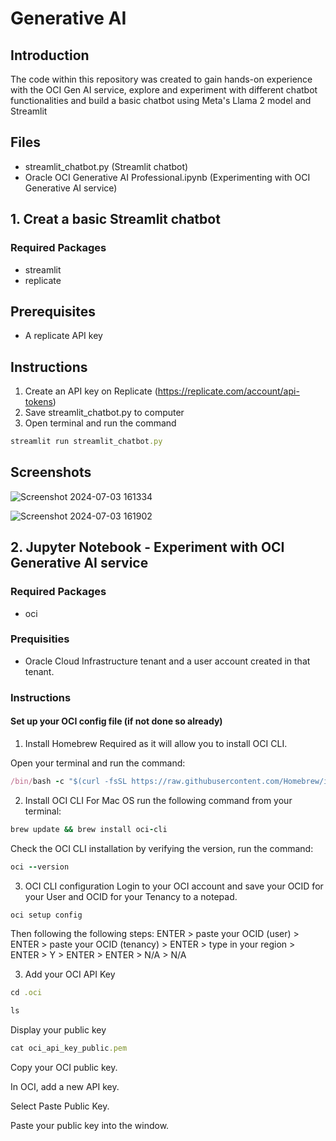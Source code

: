 # Generative AI

## Introduction

The code within this repository was created to gain hands-on experience with the OCI Gen AI service, explore and experiment with different chatbot functionalities and build a basic chatbot using Meta's Llama 2 model and Streamlit

## Files
- streamlit_chatbot.py (Streamlit chatbot)
- Oracle OCI Generative AI Professional.ipynb (Experimenting with OCI Generative AI service)

## 1. Creat a basic Streamlit chatbot
### Required Packages
- streamlit
- replicate

## Prerequisites
- A replicate API key

## Instructions
1. Create an API key on Replicate (https://replicate.com/account/api-tokens)
2. Save streamlit_chatbot.py to computer
3. Open terminal and run the command
   
```ruby
streamlit run streamlit_chatbot.py
```

## Screenshots
![Screenshot 2024-07-03 161334](https://github.com/FunmiLS/GenAI/assets/111074004/91fc6cad-9286-4d2a-92d2-4720c848e67a)

![Screenshot 2024-07-03 161902](https://github.com/FunmiLS/GenAI/assets/111074004/52175c22-ac6a-4576-b6a0-33ad73eaedc4)




## 2. Jupyter Notebook - Experiment with OCI Generative AI service

### Required Packages
- oci
  
### Prequisities 
- Oracle Cloud Infrastructure tenant and a user account created in that tenant.

### Instructions

#### Set up your OCI config file (if not done so already)

1) Install Homebrew
Required as it will allow you to install OCI CLI.

Open your terminal and run the command:

```ruby
/bin/bash -c "$(curl -fsSL https://raw.githubusercontent.com/Homebrew/install/HEAD/install.sh)"
```

2) Install OCI CLI
For Mac OS run the following command from your terminal:

```ruby
brew update && brew install oci-cli
```

Check the OCI CLI installation by verifying the version, run the command:


```ruby
oci --version
```
3) OCI CLI configuration
Login to your OCI account and save your OCID for your User and OCID for your Tenancy to a notepad.

```ruby
oci setup config
```
Then following the following steps:
ENTER > paste your OCID (user) > ENTER > paste your OCID (tenancy) > ENTER > type in your region > ENTER > Y > ENTER > ENTER > N/A > N/A

3) Add your OCI API Key

```ruby
cd .oci
```

```ruby
ls
```

Display your public key

```ruby
cat oci_api_key_public.pem
```
Copy your OCI public key.

In OCI, add a new API key.

Select Paste Public Key.

Paste your public key into the window.
